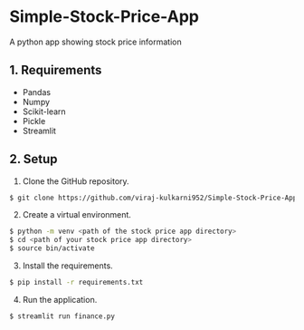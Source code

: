 # Simple-Stock-Price-App
A python app showing stock price information

## 1. Requirements
* Pandas
* Numpy
* Scikit-learn
* Pickle
* Streamlit

## 2. Setup
1. Clone the GitHub repository.
```bash
$ git clone https://github.com/viraj-kulkarni952/Simple-Stock-Price-App.git
```
2. Create a virtual environment.
```bash
$ python -m venv <path of the stock price app directory>
$ cd <path of your stock price app directory>
$ source bin/activate
```
3. Install the requirements.
```bash
$ pip install -r requirements.txt
```
4. Run the application.
```python
$ streamlit run finance.py
```
